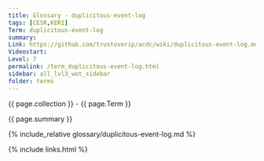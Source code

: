 ```yaml
---
title: Glossary - duplicitous-event-log
tags: [CESR,KERI]
Term: duplicitous-event-log
summary: 
Link: https://github.com/trustoverip/acdc/wiki/duplicitous-event-log.md
Videostart: 
Level: 7
permalink: /term_duplicitous-event-log.html
sidebar: all_lvl3_wot_sidebar
folder: terms
---
```


{{ page.collection }} - {{ page.Term }}

   {{ page.summary }}

{% include_relative glossary/duplicitous-event-log.md %}

 {% include links.html %} 
